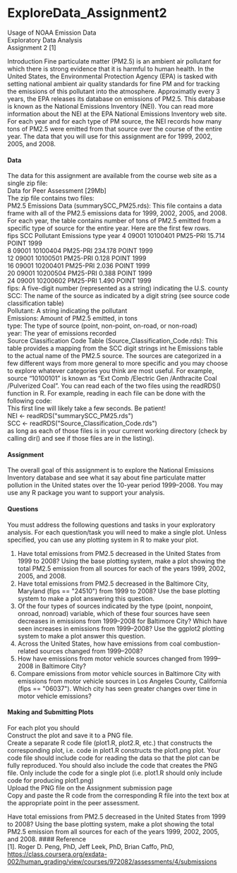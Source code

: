 ExploreData_Assignment2
=======================
Usage of NOAA Emission Data                    
Exploratory Data Analysis                              
Assignment 2 [1]                                              

Introduction
Fine particulate matter (PM2.5) is an ambient air pollutant for which there is strong evidence that it is harmful to human health. In the United States, the Environmental Protection Agency (EPA) is tasked with setting national ambient air quality standards for fine PM and for tracking the emissions of this pollutant into the atmosphere. Approximatly every 3 years, the EPA releases its database on emissions of PM2.5. This database is known as the National Emissions Inventory (NEI). You can read more information about the NEI at the EPA National Emissions Inventory web site.
For each year and for each type of PM source, the NEI records how many tons of PM2.5 were emitted from that source over the course of the entire year. The data that you will use for this assignment are for 1999, 2002, 2005, and 2008.
#### Data                                       
The data for this assignment are available from the course web site as a single zip file:                        
Data for Peer Assessment [29Mb]                           
The zip file contains two files:                                           
PM2.5 Emissions Data (summarySCC_PM25.rds): This file contains a data frame with all of the PM2.5 emissions data for 1999, 2002, 2005, and 2008. For each year, the table contains number of tons of PM2.5 emitted from a specific type of source for the entire year. Here are the first few rows.                                         
     fips      SCC Pollutant Emissions  type year
 4  09001 10100401  PM25-PRI    15.714 POINT 1999                     
 8  09001 10100404  PM25-PRI   234.178 POINT 1999                         
 12 09001 10100501  PM25-PRI     0.128 POINT 1999                         
 16 09001 10200401  PM25-PRI     2.036 POINT 1999                               
 20 09001 10200504  PM25-PRI     0.388 POINT 1999                               
 24 09001 10200602  PM25-PRI     1.490 POINT 1999                                       
fips: A five-digit number (represented as a string) indicating the U.S. county                              
SCC: The name of the source as indicated by a digit string (see source code classification table)                    
Pollutant: A string indicating the pollutant                       
Emissions: Amount of PM2.5 emitted, in tons                           
type: The type of source (point, non-point, on-road, or non-road)                            
year: The year of emissions recorded                                          
Source Classification Code Table (Source_Classification_Code.rds): This table provides a mapping from the SCC digit strings int he Emissions table to the actual name of the PM2.5 source. The sources are categorized in a few different ways from more general to more specific and you may choose to explore whatever categories you think are most useful. For example, source “10100101” is known as “Ext Comb /Electric Gen /Anthracite Coal /Pulverized Coal”.
You can read each of the two files using the readRDS() function in R. For example, reading in each file can be done with the following code:                                
 This first line will likely take a few seconds. Be patient!                      
NEI <- readRDS("summarySCC_PM25.rds")                       
SCC <- readRDS("Source_Classification_Code.rds")                                               
as long as each of those files is in your current working directory (check by calling dir() and see if those files are in the listing).                                            
#### Assignment
The overall goal of this assignment is to explore the National Emissions Inventory database and see what it say about fine particulate matter pollution in the United states over the 10-year period 1999–2008. You may use any R package you want to support your analysis.                                   
#### Questions                                           
You must address the following questions and tasks in your exploratory analysis. For each question/task you will need to make a single plot. Unless specified, you can use any plotting system in R to make your plot.                        
1. Have total emissions from PM2.5 decreased in the United States from 1999 to 2008? Using the base plotting system, make a plot showing the total PM2.5 emission from all sources for each of the years 1999, 2002, 2005, and 2008.                
2. Have total emissions from PM2.5 decreased in the Baltimore City, Maryland (fips == "24510") from 1999 to 2008? Use the base plotting system to make a plot answering this question.                             
3. Of the four types of sources indicated by the type (point, nonpoint, onroad, nonroad) variable, which of these four sources have seen decreases in emissions from 1999–2008 for Baltimore City? Which have seen increases in emissions from 1999–2008? Use the ggplot2 plotting system to make a plot answer this question.                         
4. Across the United States, how have emissions from coal combustion-related sources changed from 1999–2008?              
5. How have emissions from motor vehicle sources changed from 1999–2008 in Baltimore City?                                  
6. Compare emissions from motor vehicle sources in Baltimore City with emissions from motor vehicle sources in Los Angeles County, California (fips == "06037"). Which city has seen greater changes over time in motor vehicle emissions?
#### Making and Submitting Plots                                
For each plot you should                        
Construct the plot and save it to a PNG file.                                       
Create a separate R code file (plot1.R, plot2.R, etc.) that constructs the corresponding plot, i.e. code in plot1.R constructs the plot1.png plot. Your code file should include code for reading the data so that the plot can be fully reproduced. You should also include the code that creates the PNG file. Only include the code for a single plot (i.e. plot1.R should only include code for producing plot1.png)                 
Upload the PNG file on the Assignment submission page                                
Copy and paste the R code from the corresponding R file into the text box at the appropriate point in the peer assessment.


Have total emissions from PM2.5 decreased in the United States from 1999 to 2008? Using the base plotting system, make a plot showing the total PM2.5 emission from all sources for each of the years 1999, 2002, 2005, and 2008.                  #### Reference           
[1]. Roger D. Peng, PhD, Jeff Leek, PhD, Brian Caffo, PhD, <https://class.coursera.org/exdata-002/human_grading/view/courses/972082/assessments/4/submissions>

